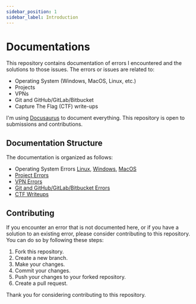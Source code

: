 ```yaml
---
sidebar_position: 1
sidebar_label: Introduction
---
```


# Documentations

This repository contains documentation of errors I encountered and the solutions to those issues.
The errors or issues are related to:

- Operating System (Windows, MacOS, Linux, etc.)
- Projects
- VPNs
- Git and GitHub/GitLab/Bitbucket
- Capture The Flag (CTF) write-ups

I'm using [Docusaurus](https://docusaurus.io/) to document everything. This repository is open to submissions and contributions.

## Documentation Structure

The documentation is organized as follows:

- Operating System Errors [Linux](/docs/category/linux), [Windows](#), [MacOS](#)
- [Project Errors](#)
- [VPN Errors](/docs/category/vpn)
- [Git and GitHub/GitLab/Bitbucket Errors](/docs/category/git)
- [CTF Writeups](#)

## Contributing

If you encounter an error that is not documented here, or if you have a solution to an existing error,
please consider contributing to this repository. You can do so by following these steps:

1. Fork this repository.
2. Create a new branch.
3. Make your changes.
4. Commit your changes.
5. Push your changes to your forked repository.
6. Create a pull request.

Thank you for considering contributing to this repository.